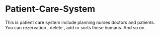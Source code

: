 # Patient-Care-System

This is patient care system include planning nurses doctors and patients. You can rezervation , delete , add or sorts these humans. And so on.
